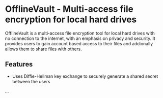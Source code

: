 # OfflineVault - Multi-access file encryption for local hard drives

OfflineVault is a multi-access file encryption tool for local hard drives with no connection to the internet, with an emphasis on privacy and security. It provides users to gain account based access to their files and addionally allows them to share files with others.

## Features

- Uses Diffie-Hellman key exchange to securely generate a shared secret between the users

...